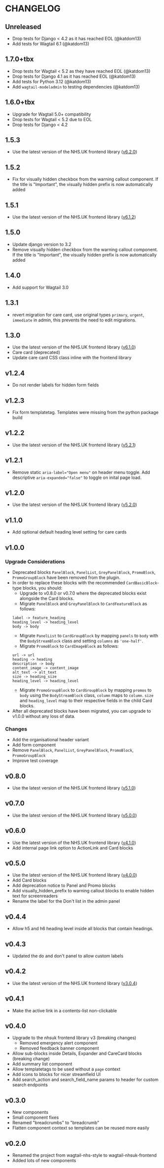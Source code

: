 # CHANGELOG

## Unreleased

- Drop tests for Django < 4.2 as it has reached EOL (@katdom13)
- Add tests for Wagtail 6.1 (@katdom13)

## 1.7.0+tbx

- Drop tests for Wagtail < 5.2 as they have reached EOL (@katdom13)
- Drop tests for Django 4.1 as it has reached EOL (@katdom13)
- Add tests for Python 3.12 (@katdom13)
- Add `wagtail-modeladmin` to testing dependencies (@katdom13)

## 1.6.0+tbx

- Upgrade for Wagtail 5.0+ compatibility
- Drop tests for Wagtail < 5.2 due to EOL
- Drop tests for Django < 4.2

## 1.5.3

- Use the latest version of the NHS.UK frontend library ([v6.2.0](https://github.com/nhsuk/nhsuk-frontend/blob/main/CHANGELOG.md#620---17-january-2023))

## 1.5.2
- Fix for visually hidden checkbox from the warning callout component. If the title is "Important", the visually
hidden prefix is now automatically added

## 1.5.1

- Use the latest version of the NHS.UK frontend library ([v6.1.2](https://github.com/nhsuk/nhsuk-frontend/blob/master/CHANGELOG.md#612---8-august-2022))

## 1.5.0

- Update django version to 3.2
- Remove visually hidden checkbox from the warning callout component. If the title is "Important", the visually
hidden prefix is now automatically added

## 1.4.0

- Add support for Wagtail 3.0
  
## 1.3.1

- revert migration for care card, use original types `primary`, `urgent`, `immediate` in admin, this prevents the need to edit migrations.

## 1.3.0

- Use the latest version of the NHS.UK frontend library ([v6.1.0](https://github.com/nhsuk/nhsuk-frontend/blob/master/CHANGELOG.md#610---12-january-2022))
- Care card (deprecated)
- Update care card CSS class inline with the frontend library

## v1.2.4

- Do not render labels for hidden form fields 

## v1.2.3

- Fix form templatetag. Templates were missing from the python package build

## v1.2.2

- Use the latest version of the NHS.UK frontend library ([v5.2.1](https://github.com/nhsuk/nhsuk-frontend/blob/master/CHANGELOG.md#521---28-october-2021))

## v1.2.1

- Remove static `aria-label="Open menu"` on header menu toggle. Add descriptive `aria-expanded="false"` to toggle on inital page load.

## v1.2.0

- Use the latest version of the NHS.UK frontend library ([v5.2.0](https://github.com/nhsuk/nhsuk-frontend/blob/master/CHANGELOG.md#520---22-september-2021))

## v1.1.0

- Add optional default heading level setting for care cards

## v1.0.0

### Upgrade Considerations
- Deprecated blocks `PanelBlock`, `PanelList`, `GreyPanelBlock`, `PromoBlock`, `PromoGroupBlock` have been removed from the plugin.
- In order to replace these blocks with the recommended `CardBasicBlock`-type blocks, you should:
    - Upgrade to v0.8.0 or v0.7.0 where the deprecated blocks exist alongside the Card blocks.
    - Migrate `PanelBlock` and `GreyPanelBlock` to `CardFeatureBlock` as follows:
    ```
    label -> feature_heading
    heading_level -> heading_level
    body -> body
    ```
    - Migrate `PanelList` to `CardGroupBlock` by mapping `panels` to `body` with the `BodyStreamBlock` class and setting `columns` as `'one-half'`.
    - Migrate `PromoBlock` to `CardImageBlock` as follows:
    ```
    url -> url
    heading -> heading
    description -> body
    content_image -> content_image
    alt_text -> alt_text
    size -> heading_size
    heading_level -> heading_level
    ```
    - Migrate `PromoGroupBlock` to `CardGroupBlock` by mapping `promos` to `body` using the `BodyStreamBlock` class, `column` maps to `column`. `size` and `heading_level` map to their respective fields in the child Card blocks.
- After all deprecated blocks have been migrated, you can upgrade to v1.0.0 without any loss of data.

### Changes
- Add the organisational header variant
- Add form component
- Remove `PanelBlock`, `PanelList`, `GreyPanelBlock`, `PromoBlock`, `PromoGroupBlock`
- Improve test coverage

## v0.8.0

- Use the latest version of the NHS.UK frontend library ([v5.1.0](https://github.com/nhsuk/nhsuk-frontend/blob/master/CHANGELOG.md#510---14-may-2021))

## v0.7.0

- Use the latest version of the NHS.UK frontend library ([v5.0.0](https://github.com/nhsuk/nhsuk-frontend/blob/master/CHANGELOG.md#500---26-march-2021))

## v0.6.0

- Use the latest version of the NHS.UK frontend library ([v4.1.0](https://github.com/nhsuk/nhsuk-frontend/blob/master/CHANGELOG.md#410---21-january-2021))
- Add internal page link option to ActionLink and Card blocks

## v0.5.0

- Use the latest version of the NHS.UK frontend library ([v4.0.0](https://github.com/nhsuk/nhsuk-frontend/blob/master/CHANGELOG.md#400---26-october-2020))
- Add Card blocks
- Add deprecation notice to Panel and Promo blocks
- Add visually_hidden_prefix to warning callout blocks to enable hidden text for screenreaders
- Rename the label for the Don't list in the admin panel

## v0.4.4

- Allow h5 and h6 heading level inside all blocks that contain headings.

## v0.4.3

- Updated the do and don't panel to allow custom labels

## v0.4.2

- Use the latest version of the NHS.UK frontend library ([v3.0.4](https://github.com/nhsuk/nhsuk-frontend/blob/master/CHANGELOG.md#304---24-march-2020))

## v0.4.1

- Make the active link in a contents-list non-clickable

## v0.4.0

- Upgrade to the nhsuk frontend library v3 (breaking changes)
  - Removed emergency alert component
  - Removed feedback banner component
- Allow sub-blocks inside Details, Expander and CareCard blocks (breaking change)
- Add summary list component
- Allow templatetags to be used without a `page` context
- Add icons to blocks for nicer streamfield UI
- Add search_action and search_field_name params to header for custom search endpoints

## v0.3.0

- New components
- Small component fixes
- Renamed "breadcrumbs" to "breadcrumb"
- Flatten component context so templates can be reused more easily


## v0.2.0

- Renamed the project from wagtail-nhs-style to wagtail-nhsuk-frontend
- Added lots of new components
